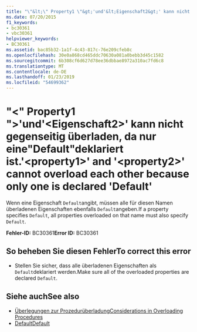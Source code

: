 ```yaml
---
title: "\"&lt;\" Property1 \"&gt;'und'&lt;Eigenschaft2&gt;' kann nicht gegenseitig überladen, da nur eine\"Default\"deklariert ist."
ms.date: 07/20/2015
f1_keywords:
- bc30361
- vbc30361
helpviewer_keywords:
- BC30361
ms.assetid: bac85b32-1a1f-4c43-817c-76e209cfeb8c
ms.openlocfilehash: 30e0a868cd465ddc70630a081a0bebb3d45c1582
ms.sourcegitcommit: 6b308cf6d627d78ee36dbbae8972a310ac7fd6c8
ms.translationtype: MT
ms.contentlocale: de-DE
ms.lasthandoff: 01/23/2019
ms.locfileid: "54699362"
---
```

# <a name="ltproperty1gt-and-ltproperty2gt-cannot-overload-each-other-because-only-one-is-declared-default"></a><span data-ttu-id="93292-102">"&lt;" Property1 "&gt;'und'&lt;Eigenschaft2&gt;' kann nicht gegenseitig überladen, da nur eine"Default"deklariert ist.</span><span class="sxs-lookup"><span data-stu-id="93292-102">'&lt;property1&gt;' and '&lt;property2&gt;' cannot overload each other because only one is declared 'Default'</span></span>
<span data-ttu-id="93292-103">Wenn eine Eigenschaft `Default`angibt, müssen alle für diesen Namen überladenen Eigenschaften ebenfalls `Default`angeben.</span><span class="sxs-lookup"><span data-stu-id="93292-103">If a property specifies `Default`, all properties overloaded on that name must also specify `Default`.</span></span>  
  
 <span data-ttu-id="93292-104">**Fehler-ID:** BC30361</span><span class="sxs-lookup"><span data-stu-id="93292-104">**Error ID:** BC30361</span></span>  
  
## <a name="to-correct-this-error"></a><span data-ttu-id="93292-105">So beheben Sie diesen Fehler</span><span class="sxs-lookup"><span data-stu-id="93292-105">To correct this error</span></span>  
  
-   <span data-ttu-id="93292-106">Stellen Sie sicher, dass alle überladenen Eigenschaften als `Default`deklariert werden.</span><span class="sxs-lookup"><span data-stu-id="93292-106">Make sure all of the overloaded properties are declared `Default`.</span></span>  
  
## <a name="see-also"></a><span data-ttu-id="93292-107">Siehe auch</span><span class="sxs-lookup"><span data-stu-id="93292-107">See also</span></span>
- [<span data-ttu-id="93292-108">Überlegungen zur Prozedurüberladung</span><span class="sxs-lookup"><span data-stu-id="93292-108">Considerations in Overloading Procedures</span></span>](../../visual-basic/programming-guide/language-features/procedures/considerations-in-overloading-procedures.md)
- [<span data-ttu-id="93292-109">Default</span><span class="sxs-lookup"><span data-stu-id="93292-109">Default</span></span>](../../visual-basic/language-reference/modifiers/default.md)
